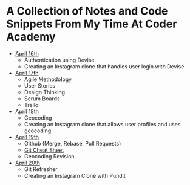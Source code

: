 
# A Collection of Notes and Code Snippets From My Time At Coder Academy

- [April 16th](april16.md)
    - Authentication using Devise
    - Creating an Instagram clone that handles user login with Devise
- [April 17th](april17.md)
    - Agile Methodology
    - User Stories
    - Design Thinking
    - Scrum Boards
    - Trello
- [April 18th](april18.md)
    - Geocoding
    - Creating an Instagram clone that allows user profiles and uses geocoding
- [April 19th](april19.md)
    - Github (Merge, Rebase, Pull Requests)
    - [Git Cheat Sheet](git-cheatsheet.md)
    - Geocoding Revision
- [April 20th](april20.md)
    - Git Refresher
    - Creating an Instagram Clone with Pundit